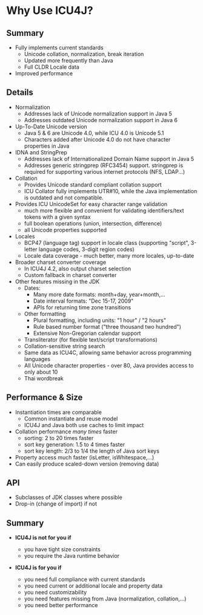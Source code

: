 # Why Use ICU4J?

## Summary

*   Fully implements current standards
    *   Unicode collation, normalization, break iteration
    *   Updated more frequently than Java
    *   Full CLDR Locale data
*   Improved performance

## Details

*   Normalization
    *   Addresses lack of Unicode normalization support in Java 5
    *   Addresses outdated Unicode normalization support in Java 6
*   Up-To-Date Unicode version
    *   Java 5 & 6 are Unicode 4.0, while ICU 4.0 is Unicode 5.1
    *   Characters added after Unicode 4.0 do not have character properties in
        Java
*   IDNA and StringPrep
    *   Addresses lack of Internationalized Domain Name support in Java 5
    *   Addresses generic stringprep (RFC3454) support. stringprep is required
        for supporting various internet protocols (NFS, LDAP...)
*   Collation
    *   Provides Unicode standard compliant collation support
    *   ICU Collator fully implements UTR#10, while the Java implementation is
        outdated and not compatible.
*   Provides ICU UnicodeSet for easy character range validation
    *   much more flexible and convenient for validating identifiers/text tokens
        with a given syntax
    *   full boolean operations (union, intersection, difference)
    *   all Unicode properties supported
*   Locales
    *   BCP47 (language tag) support in locale class (supporting "script",
        3-letter language codes, 3-digit region codes)
    *   Locale data coverage - much better, many more locales, up-to-date
*   Broader charset converter coverage
    *   In ICU4J 4.2, also output charset selection
    *   Custom fallback in charset converter
*   Other features missing in the JDK
    *   Dates:
        *   Many more date formats: month+day, year+month,...
        *   Date interval formats: "Dec 15-17, 2009"
        *   APIs for returning time zone transitions
    *   Other formatting
        *   Plural formatting, including units: "1 hour" / "2 hours"
        *   Rule based number format ("three thousand two hundred")
        *   Extensive Non-Gregorian calendar support
    *   Transliterator (for flexible text/script transformations)
    *   Collation-sensitive string search
    *   Same data as ICU4C, allowing same behavior across programming languages
    *   All Unicode character properties - over 80, Java provides access to only
        about 10
    *   Thai wordbreak

## Performance & Size

*   Instantiation times are comparable
    *   Common instantiate and reuse model
    *   ICU4J and Java both use caches to limit impact
*   Collation performance *many times* faster
    *   sorting: 2 to 20 times faster
    *   sort key generation: 1.5 to 4 times faster
    *   sort key length: 2/3 to 1/4 the length of Java sort keys
*   Property access much faster (isLetter, isWhitespace,...)
*   Can easily produce scaled-down version (removing data)

## API

*   Subclasses of JDK classes where possible
*   Drop-in (change of import) if not

## Summary

* **ICU4J is not for you if**

    *   you have tight size constraints
    *   you require the Java runtime behavior

* **ICU4J is for you if**

    *   you need full compliance with current standards
    *   you need current or additional locale and property data
    *   you need customizability
    *   you need features missing from Java (normalization, collation,...)
    *   you need better performance
